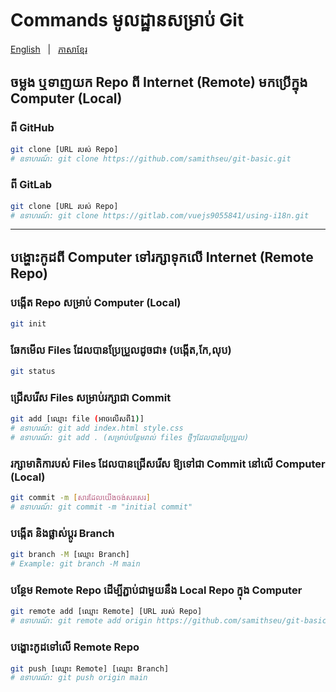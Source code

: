 # Commands មូលដ្ឋានសម្រាប់ Git

<p align="left">
  <a href="README.md">English</a> &nbsp; | &nbsp;
  <a href="README_KH.md">ភាសាខ្មែរ</a>
</p>

## ចម្លង ឬទាញយក Repo ពី Internet (Remote) មកប្រើក្នុង Computer (Local)

### ពី GitHub

```bash
git clone [URL របស់ Repo]
# ឧទាហរណ៍: git clone https://github.com/samithseu/git-basic.git
```

### ពី GitLab

```bash
git clone [URL របស់ Repo]
# ឧទាហរណ៍: git clone https://gitlab.com/vuejs9055841/using-i18n.git
```

---

## បង្ហោះកូដពី Computer ទៅរក្សាទុកលើ Internet (Remote Repo)

### បង្កើត Repo សម្រាប់ Computer (Local)

```bash
git init
```

### ឆែកមើល Files ដែលបានប្រែប្រួលដូចជា៖ (បង្កើត,កែ,លុប)

```bash
git status
```

### ជ្រើសរើស Files សម្រាប់រក្សាជា Commit

```bash
git add [ឈ្មោះ file (អាចលើសពី1)]
# ឧទាហរណ៍: git add index.html style.css
# ឧទាហរណ៍: git add . (សម្រាប់បន្ថែមរាល់ files ថ្មីៗដែលបានប្រែប្រួល)
```

### រក្សាមាតិការបស់ Files ដែលបានជ្រើសរើស ឱ្យទៅជា Commit នៅលើ Computer (Local)

```bash
git commit -m [សារដែលយើងចង់សរសេរ]
# ឧទាហរណ៍: git commit -m "initial commit"
```

### បង្កើត និងផ្លាស់ប្ដូរ Branch

```bash
git branch -M [ឈ្មោះ Branch]
# Example: git branch -M main
```

### បន្ថែម Remote Repo ដើម្បីភ្ជាប់ជាមួយនឹង Local Repo ក្នុង Computer

```bash
git remote add [ឈ្មោះ Remote] [URL របស់ Repo]
# ឧទាហរណ៍: git remote add origin https://github.com/samithseu/git-basic
```

### បង្ហោះកូដទៅលើ Remote Repo

```bash
git push [ឈ្មោះ Remote] [ឈ្មោះ Branch]
# ឧទាហរណ៍: git push origin main
```
